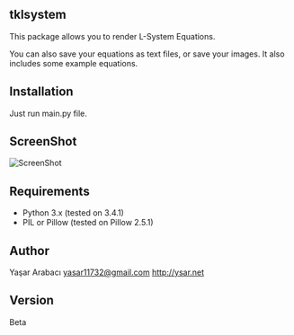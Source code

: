 tklsystem
---------

This package allows you to render L-System Equations.

You can also save your equations as text files, or save your images. It also includes some example equations.

Installation
------------
Just run main.py file.

ScreenShot
----------
![ScreenShot](http://i.imgur.com/tNZP30L.png)

Requirements
------------
 - Python 3.x (tested on 3.4.1)
 - PIL or Pillow     (tested on Pillow 2.5.1)

Author
------

Yaşar Arabacı <yasar11732@gmail.com> http://ysar.net

Version
-------

Beta